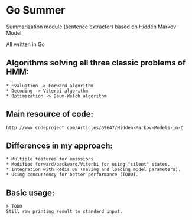 # Go Summer

Summarization module (sentence extractor) based on Hidden Markov Model

All written in Go

## Algorithms solving all three classic problems of HMM:
	* Evaluation -> Forward algorithm
	* Decoding -> Viterbi algorithm
	* Optimization -> Baum-Welch algorithm

## Main resource of code:
	http://www.codeproject.com/Articles/69647/Hidden-Markov-Models-in-C

## Differences in my approach:
	* Multiple features for emissions.
	* Modified forward/backward/Viterbi for using "silent" states.
	* Integration with Redis DB (saving and loading model parameters).
	* Using concurrency for better performance (TODO).

## Basic usage:
	> TODO
	Still raw printing result to standard input.